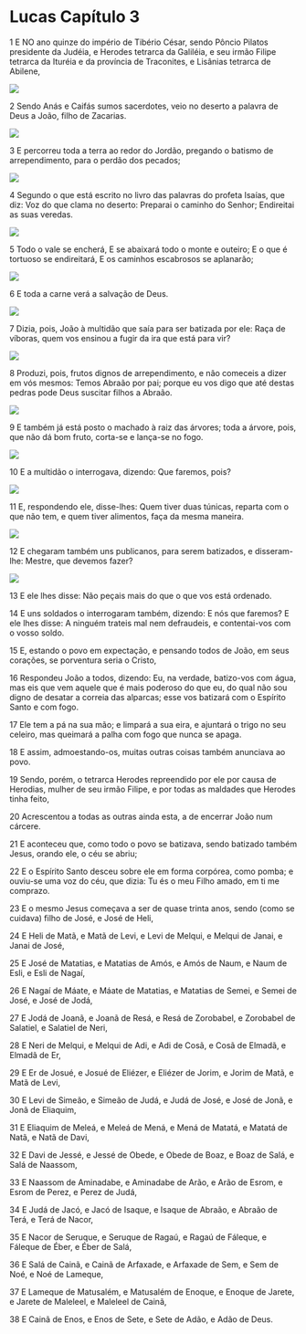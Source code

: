 # Lucas Capítulo 3

1	E NO ano quinze do império de Tibério César, sendo Pôncio Pilatos presidente da Judéia, e Herodes tetrarca da Galiléia, e seu irmão Filipe tetrarca da Ituréia e da província de Traconites, e Lisânias tetrarca de Abilene,

![](.img/42_Lk_03_01_RG.jpg)

2	Sendo Anás e Caifás sumos sacerdotes, veio no deserto a palavra de Deus a João, filho de Zacarias.

![](.img/42_Lk_03_02_RG.jpg)

3	E percorreu toda a terra ao redor do Jordão, pregando o batismo de arrependimento, para o perdão dos pecados;

![](.img/42_Lk_03_03_RG.jpg)

4	Segundo o que está escrito no livro das palavras do profeta Isaías, que diz: Voz do que clama no deserto: Preparai o caminho do Senhor; Endireitai as suas veredas.

![](.img/42_Lk_03_04_RG.jpg)

5	Todo o vale se encherá, E se abaixará todo o monte e outeiro; E o que é tortuoso se endireitará, E os caminhos escabrosos se aplanarão;

![](.img/42_Lk_03_05_RG.jpg)

6	E toda a carne verá a salvação de Deus.

![](.img/42_Lk_03_06_RG.jpg)

7	Dizia, pois, João à multidão que saía para ser batizada por ele: Raça de víboras, quem vos ensinou a fugir da ira que está para vir?

![](.img/42_Lk_03_07_RG.jpg)

8	Produzi, pois, frutos dignos de arrependimento, e não comeceis a dizer em vós mesmos: Temos Abraão por pai; porque eu vos digo que até destas pedras pode Deus suscitar filhos a Abraão.

![](.img/42_Lk_03_08_RG.jpg)

9	E também já está posto o machado à raiz das árvores; toda a árvore, pois, que não dá bom fruto, corta-se e lança-se no fogo.

![](.img/42_Lk_03_09_RG.jpg)

10	E a multidão o interrogava, dizendo: Que faremos, pois?

![](.img/42_Lk_03_10_RG.jpg)

11	E, respondendo ele, disse-lhes: Quem tiver duas túnicas, reparta com o que não tem, e quem tiver alimentos, faça da mesma maneira.

![](.img/42_Lk_03_11_RG.jpg)

12	E chegaram também uns publicanos, para serem batizados, e disseram-lhe: Mestre, que devemos fazer?

![](.img/42_Lk_03_12_RG.jpg)

13	E ele lhes disse: Não peçais mais do que o que vos está ordenado.

14	E uns soldados o interrogaram também, dizendo: E nós que faremos? E ele lhes disse: A ninguém trateis mal nem defraudeis, e contentai-vos com o vosso soldo.

15	E, estando o povo em expectação, e pensando todos de João, em seus corações, se porventura seria o Cristo,

16	Respondeu João a todos, dizendo: Eu, na verdade, batizo-vos com água, mas eis que vem aquele que é mais poderoso do que eu, do qual não sou digno de desatar a correia das alparcas; esse vos batizará com o Espírito Santo e com fogo.

17	Ele tem a pá na sua mão; e limpará a sua eira, e ajuntará o trigo no seu celeiro, mas queimará a palha com fogo que nunca se apaga.

18	E assim, admoestando-os, muitas outras coisas também anunciava ao povo.

19	Sendo, porém, o tetrarca Herodes repreendido por ele por causa de Herodias, mulher de seu irmão Filipe, e por todas as maldades que Herodes tinha feito,

20	Acrescentou a todas as outras ainda esta, a de encerrar João num cárcere.

21	E aconteceu que, como todo o povo se batizava, sendo batizado também Jesus, orando ele, o céu se abriu;

22	E o Espírito Santo desceu sobre ele em forma corpórea, como pomba; e ouviu-se uma voz do céu, que dizia: Tu és o meu Filho amado, em ti me comprazo.

23	E o mesmo Jesus começava a ser de quase trinta anos, sendo (como se cuidava) filho de José, e José de Heli,

24	E Heli de Matã, e Matã de Levi, e Levi de Melqui, e Melqui de Janai, e Janai de José,

25	E José de Matatias, e Matatias de Amós, e Amós de Naum, e Naum de Esli, e Esli de Nagaí,

26	E Nagaí de Máate, e Máate de Matatias, e Matatias de Semei, e Semei de José, e José de Jodá,

27	E Jodá de Joanã, e Joanã de Resá, e Resá de Zorobabel, e Zorobabel de Salatiel, e Salatiel de Neri,

28	E Neri de Melqui, e Melqui de Adi, e Adi de Cosã, e Cosã de Elmadã, e Elmadã de Er,

29	E Er de Josué, e Josué de Eliézer, e Eliézer de Jorim, e Jorim de Matã, e Matã de Levi,

30	E Levi de Simeão, e Simeão de Judá, e Judá de José, e José de Jonã, e Jonã de Eliaquim,

31	E Eliaquim de Meleá, e Meleá de Mená, e Mená de Matatá, e Matatá de Natã, e Natã de Davi,

32	E Davi de Jessé, e Jessé de Obede, e Obede de Boaz, e Boaz de Salá, e Salá de Naassom,

33	E Naassom de Aminadabe, e Aminadabe de Arão, e Arão de Esrom, e Esrom de Perez, e Perez de Judá,

34	E Judá de Jacó, e Jacó de Isaque, e Isaque de Abraão, e Abraão de Terá, e Terá de Nacor,

35	E Nacor de Seruque, e Seruque de Ragaú, e Ragaú de Fáleque, e Fáleque de Éber, e Éber de Salá,

36	E Salá de Cainã, e Cainã de Arfaxade, e Arfaxade de Sem, e Sem de Noé, e Noé de Lameque,

37	E Lameque de Matusalém, e Matusalém de Enoque, e Enoque de Jarete, e Jarete de Maleleel, e Maleleel de Cainã,

38	E Cainã de Enos, e Enos de Sete, e Sete de Adão, e Adão de Deus.

